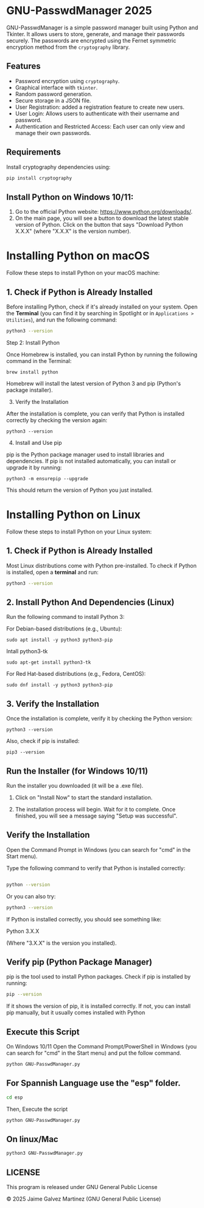 # GNU-PasswdManager 2025
GNU-PasswdManager is a simple password manager built using Python and Tkinter. It allows users to store, generate, and manage their passwords securely. The passwords are encrypted using the Fernet symmetric encryption method from the `cryptography` library.


## Features
- Password encryption using `cryptography`.
- Graphical interface with `tkinter`.
- Random password generation.
- Secure storage in a JSON file.
- User Registration: added a registration feature to create new users.
- User Login: Allows users to authenticate with their username and password.
- Authentication and Restricted Access: Each user can only view and manage their own passwords.
  
## Requirements
Install cryptography dependencies using:
```bash
pip install cryptography
```

## Install Python on Windows 10/11:
1. Go to the official Python website: https://www.python.org/downloads/.
2. On the main page, you will see a button to download the latest stable version of Python. Click on the button that says "Download Python X.X.X" (where "X.X.X" is the version number).

# Installing Python on macOS

Follow these steps to install Python on your macOS machine:

## 1. Check if Python is Already Installed

Before installing Python, check if it's already installed on your system. Open the **Terminal** (you can find it by searching in Spotlight or in `Applications > Utilities`), and run the following command:

```bash
python3 --version
```
Step 2: Install Python

Once Homebrew is installed, you can install Python by running the following command in the Terminal:
```
brew install python
```
Homebrew will install the latest version of Python 3 and pip (Python's package installer).

3. Verify the Installation

After the installation is complete, you can verify that Python is installed correctly by checking the version again:
```
python3 --version
```
4. Install and Use pip

pip is the Python package manager used to install libraries and dependencies. If pip is not installed automatically, you can install or upgrade it by running:
````
python3 -m ensurepip --upgrade
````
This should return the version of Python you just installed.

# Installing Python on Linux

Follow these steps to install Python on your Linux system:

## 1. Check if Python is Already Installed

Most Linux distributions come with Python pre-installed. To check if Python is installed, open a **terminal** and run:

```bash
python3 --version
````

## 2. Install Python And Dependencies (Linux)

Run the following command to install Python 3:

For Debian-based distributions (e.g., Ubuntu):

```
sudo apt install -y python3 python3-pip
````
Intall python3-tk
```
sudo apt-get install python3-tk
```
For Red Hat-based distributions (e.g., Fedora, CentOS):

````
sudo dnf install -y python3 python3-pip
````
## 3. Verify the Installation

Once the installation is complete, verify it by checking the Python version:

````
python3 --version
````
Also, check if pip is installed:

````
pip3 --version
````

## Run the Installer (for Windows 10/11)

Run the installer you downloaded (it will be a .exe file).
    
  1. Click on "Install Now" to start the standard installation.

  2. The installation process will begin. Wait for it to complete. Once finished, you will see a message saying "Setup was successful".
     
## Verify the Installation

 Open the Command Prompt in Windows (you can search for "cmd" in the Start menu).

  Type the following command to verify that Python is installed correctly:
```bash

python --version
```

Or you can also try:
```bash
python3 --version
```
If Python is installed correctly, you should see something like:

Python 3.X.X

 (Where "3.X.X" is the version you installed).
 
 ## Verify pip (Python Package Manager)

pip is the tool used to install Python packages. Check if pip is installed by running:

```bash
pip --version
```
If it shows the version of pip, it is installed correctly. If not, you can install pip manually, but it usually comes installed with Python


## Execute this Script

On Windows 10/11 Open the Command Prompt/PowerShell in Windows (you can search for "cmd" in the Start menu) and put the follow command.
```bash
python GNU-PasswdManager.py
```

## For Spannish Language use the "esp" folder.
```bash
cd esp
```

Then, Execute the script

```bash
python GNU-PasswdManager.py
```

## On linux/Mac

```bash
python3 GNU-PasswdManager.py
```

## LICENSE

This program is released under GNU General Public License 

© 2025 Jaime Galvez Martinez (GNU General Public License)
